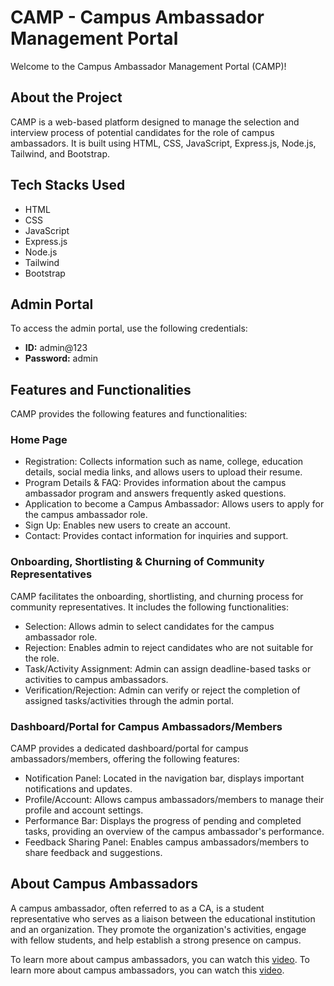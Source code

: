 
# CAMP - Campus Ambassador Management Portal

Welcome to the Campus Ambassador Management Portal (CAMP)!

## About the Project

CAMP is a web-based platform designed to manage the selection and interview process of potential candidates for the role of campus ambassadors. It is built using HTML, CSS, JavaScript, Express.js, Node.js, Tailwind, and Bootstrap.

## Tech Stacks Used

-   HTML
-   CSS
-   JavaScript
-   Express.js
-   Node.js
-   Tailwind
-   Bootstrap

## Admin Portal

To access the admin portal, use the following credentials:

-   **ID:** admin@123
-   **Password:** admin

## Features and Functionalities

CAMP provides the following features and functionalities:

### Home Page

-   Registration: Collects information such as name, college, education details, social media links, and allows users to upload their resume.
-   Program Details & FAQ: Provides information about the campus ambassador program and answers frequently asked questions.
-   Application to become a Campus Ambassador: Allows users to apply for the campus ambassador role.
-   Sign Up: Enables new users to create an account.
-   Contact: Provides contact information for inquiries and support.

### Onboarding, Shortlisting & Churning of Community Representatives

CAMP facilitates the onboarding, shortlisting, and churning process for community representatives. It includes the following functionalities:

-   Selection: Allows admin to select candidates for the campus ambassador role.
-   Rejection: Enables admin to reject candidates who are not suitable for the role.
-   Task/Activity Assignment: Admin can assign deadline-based tasks or activities to campus ambassadors.
-   Verification/Rejection: Admin can verify or reject the completion of assigned tasks/activities through the admin portal.

### Dashboard/Portal for Campus Ambassadors/Members

CAMP provides a dedicated dashboard/portal for campus ambassadors/members, offering the following features:

-   Notification Panel: Located in the navigation bar, displays important notifications and updates.
-   Profile/Account: Allows campus ambassadors/members to manage their profile and account settings.
-   Performance Bar: Displays the progress of pending and completed tasks, providing an overview of the campus ambassador's performance.
-   Feedback Sharing Panel: Enables campus ambassadors/members to share feedback and suggestions.

## About Campus Ambassadors

A campus ambassador, often referred to as a CA, is a student representative who serves as a liaison between the educational institution and an organization. They promote the organization's activities, engage with fellow students, and help establish a strong presence on campus.

To learn more about campus ambassadors, you can watch this [video](https://drive.google.com/file/d/1hv2VvXPc4_Ndyf0FrzZIpEnqkCL1Rph8/view).
To learn more about campus ambassadors, you can watch this [video](https://example.com/video-link).
